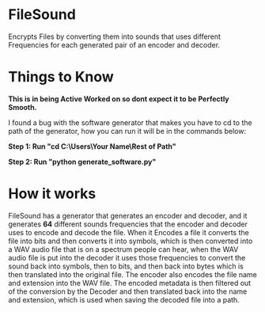# **FileSound**
Encrypts Files by converting them into sounds that uses different Frequencies for each generated pair of an encoder and decoder.

# **Things to Know**
**This is in being Active Worked on so dont expect it to be Perfectly Smooth.**

I found a bug with the software generator that makes you have to cd to the path of the generator,
how you can run it will be in the commands below:

**Step 1: Run "cd C:\Users\Your Name\Rest of Path"**

**Step 2: Run "python generate_software.py"**


# **How it works**

FileSound has a generator that generates an encoder and decoder, and it generates **64** different sounds frequencies 
that the encoder and decoder uses to encode and decode the file.
When it Encodes a file it converts the file into bits and then converts it into symbols, 
which is then converted into a WAV audio file that is on a spectrum people can hear, when the WAV audio file is
put into the decoder it uses those frequencies to convert the sound back into symbols, then to bits,
and then back into bytes which is then translated into the original file.
The encoder also encodes the file name and extension into the WAV file. The encoded metadata is then filtered out
of the conversion by the Decoder and then translated back into the name and extension,
which is used when saving the decoded file into a path.
